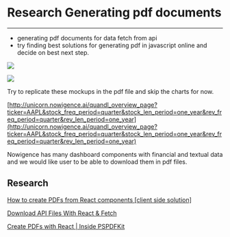 # Research Generating pdf documents

---

- generating pdf documents for data fetch from api
- try finding best solutions for generating pdf in javascript online and decide on best next step.

![](image_(1)-a33c46f5-514e-4244-a31f-4f85992013b4.png)

![](image-d14e7701-7dc6-4d47-932e-a4d9141712b4.png)

Try to replicate these mockups in the pdf file and skip the charts for now.

[http://unicorn.nowigence.ai/quandl_overview_page?ticker=AAPL&stock_freq_period=quarter&stock_len_period=one_year&rev_freq_period=quarter&rev_len_period=one_year](http://unicorn.nowigence.ai/quandl_overview_page?ticker=AAPL&stock_freq_period=quarter&stock_len_period=one_year&rev_freq_period=quarter&rev_len_period=one_year)

[](http://unicorn.nowigence.ai/quandl_financial_income_statement?ticker=TTL&year_or_quarter=year&n_periods=4)

Nowigence has many dashboard components with financial and textual data and we would like user to be able to download them in pdf files.

## Research

[How to create PDFs from React components [client side solution]](https://www.google.com/url?sa=t&rct=j&q=&esrc=s&source=web&cd=3&cad=rja&uact=8&ved=2ahUKEwiRpPvqp-fkAhUCcq0KHaoPCpoQFjACegQIARAB&url=https%3A%2F%2Fmedium.com%2F%40shivekkhurana%2Fhow-to-create-pdfs-from-react-components-client-side-solution-7f506d9dfa6d&usg=AOvVaw19V0uHahT8zYvsRbtnP6ls)

[Download API Files With React & Fetch](https://www.google.com/url?sa=t&rct=j&q=&esrc=s&source=web&cd=1&cad=rja&uact=8&ved=2ahUKEwj38YXmwOfkAhVJ-6wKHaVxCSMQFjAAegQIARAB&url=https%3A%2F%2Fmedium.com%2Fyellowcode%2Fdownload-api-files-with-react-fetch-393e4dae0d9e&usg=AOvVaw0IuCTqdy0CdazIs5Ho1SWo)

[Create PDFs with React | Inside PSPDFKit](https://pspdfkit.com/blog/2019/create-pdfs-with-react/)